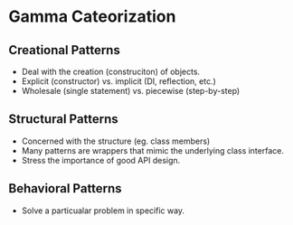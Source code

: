 # Gamma Cateorization

## Creational Patterns

* Deal with the creation (construciton) of objects.
* Explicit (constructor) vs. implicit (DI, reflection, etc.)
* Wholesale (single statement) vs. piecewise (step-by-step)

## Structural Patterns
* Concerned with the structure (eg. class members)
* Many patterns are wrappers that mimic the underlying class interface.
* Stress the importance of good API design.

## Behavioral Patterns
* Solve a particualar problem in specific way.